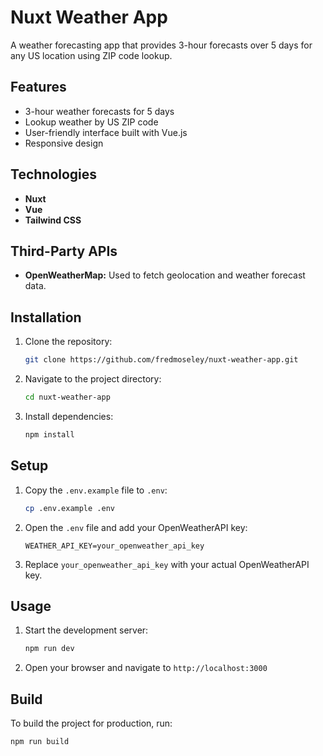 # Nuxt Weather App

A weather forecasting app that provides 3-hour forecasts over 5 days for any US location using ZIP code lookup.

## Features

- 3-hour weather forecasts for 5 days
- Lookup weather by US ZIP code
- User-friendly interface built with Vue.js
- Responsive design

## Technologies

- **Nuxt**
- **Vue**
- **Tailwind CSS**

## Third-Party APIs
* **OpenWeatherMap:** Used to fetch geolocation and weather forecast data.

## Installation

1. Clone the repository:

    ```bash
    git clone https://github.com/fredmoseley/nuxt-weather-app.git
    ```

2. Navigate to the project directory:

    ```bash
    cd nuxt-weather-app
    ```

3. Install dependencies:

    ```bash
    npm install
    ```

## Setup

1. Copy the `.env.example` file to `.env`:

    ```bash
    cp .env.example .env
    ```

2. Open the `.env` file and add your OpenWeatherAPI key:

    ```env
    WEATHER_API_KEY=your_openweather_api_key
    ```

3. Replace `your_openweather_api_key` with your actual OpenWeatherAPI key.

## Usage

1. Start the development server:

    ```bash
    npm run dev
    ```

2. Open your browser and navigate to `http://localhost:3000`

## Build

To build the project for production, run:

```bash
npm run build